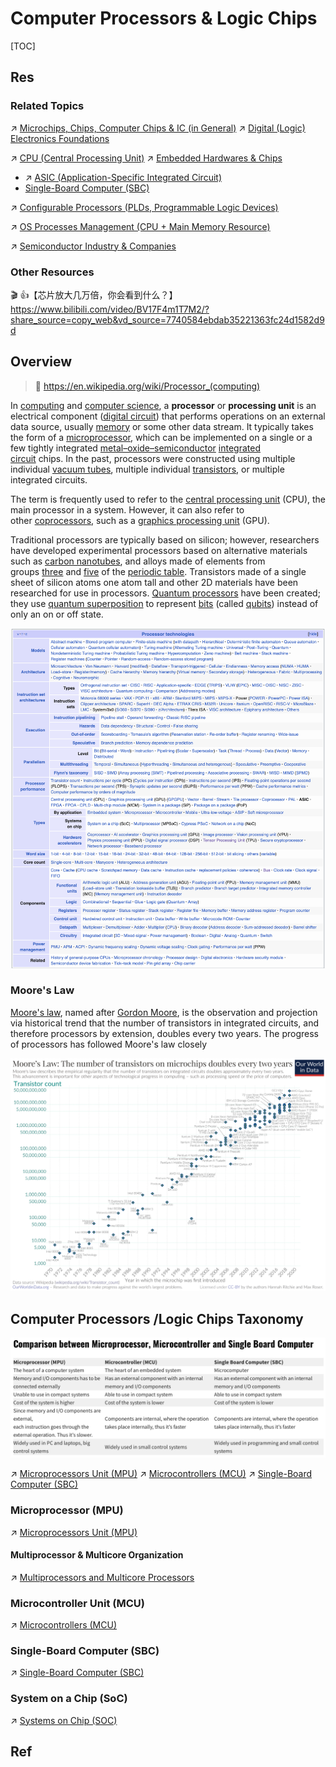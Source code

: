 # Computer Processors & Logic Chips

[TOC]



## Res
### Related Topics
↗ [Microchips, Chips, Computer Chips & IC (in General)](../../📌%20Computer%20Organization%20&%20Architecture%20Basics/Microchips,%20Chips,%20Computer%20Chips%20&%20IC%20(in%20General).md)
↗ [Digital (Logic) Electronics Foundations](../../../⚡️%20Digital%20(Logic)%20Electronics%20Foundations/Digital%20(Logic)%20Electronics%20Foundations.md)

↗ [CPU (Central Processing Unit)](📌%20Microprocessors%20Unit%20(MPU)/CPU%20(Central%20Processing%20Unit)/CPU%20(Central%20Processing%20Unit).md)
↗ [Embedded Hardwares & Chips](../../../../../Embedded%20&%20Internet%20of%20Things/🚟%20Embedded%20Computer%20Systems/Embedded%20Hardwares%20&%20Chips/Embedded%20Hardwares%20&%20Chips.md)
- ↗ [ASIC (Application-Specific Integrated Circuit)](../../../../../Embedded%20&%20Internet%20of%20Things/🚟%20Embedded%20Computer%20Systems/Embedded%20Hardwares%20&%20Chips/📌%20ASIC%20(Application-Specific%20Integrated%20Circuit)/ASIC%20(Application-Specific%20Integrated%20Circuit).md)
- [Single-Board Computer (SBC)](../../../../../Embedded%20&%20Internet%20of%20Things/🚟%20Embedded%20Computer%20Systems/🛌%20Single-Board%20Computer%20(SBC)/Single-Board%20Computer%20(SBC).md)

↗ [Configurable Processors (PLDs, Programmable Logic Devices)](../../../../../Embedded%20&%20Internet%20of%20Things/🚟%20Embedded%20Computer%20Systems/Embedded%20Hardwares%20&%20Chips/Configurable%20Processors%20(PLDs,%20Programmable%20Logic%20Devices)/Configurable%20Processors%20(PLDs,%20Programmable%20Logic%20Devices).md)

↗ [OS Processes Management (CPU + Main Memory Resource)](../../../Operating%20System%20&%20OS%20Kernel%20(Theory%20Part)/OS%20Processes%20Management%20(CPU%20+%20Main%20Memory%20Resource)/OS%20Processes%20Management%20(CPU%20+%20Main%20Memory%20Resource).md)

↗ [Semiconductor Industry & Companies](../../../../Electronics%20&%20Information%20Technologies%20Business%20Fields%20Research/Hardware%20Industry%20&%20Manufacturers/Semiconductor%20Industry%20&%20Companies/Semiconductor%20Industry%20&%20Companies.md)


### Other Resources
🎬 👍【芯片放大几万倍，你会看到什么？】 https://www.bilibili.com/video/BV17F4m1T7M2/?share_source=copy_web&vd_source=7740584ebdab35221363fc24d1582d9d



## Overview
> 🔗 https://en.wikipedia.org/wiki/Processor_(computing)

In [computing](https://en.wikipedia.org/wiki/Computing "Computing") and [computer science](https://en.wikipedia.org/wiki/Computer_science "Computer science"), a **processor** or **processing unit** is an electrical component ([digital circuit](https://en.wikipedia.org/wiki/Circuit_(computer_science) "Circuit (computer science)")) that performs operations on an external data source, usually [memory](https://en.wikipedia.org/wiki/Memory_(computing) "Memory (computing)") or some other data stream. It typically takes the form of a [microprocessor](https://en.wikipedia.org/wiki/Microprocessor "Microprocessor"), which can be implemented on a single or a few tightly integrated [metal–oxide–semiconductor](https://en.wikipedia.org/wiki/Metal%E2%80%93oxide%E2%80%93semiconductor "Metal–oxide–semiconductor") [integrated circuit](https://en.wikipedia.org/wiki/Integrated_circuit "Integrated circuit") chips. In the past, processors were constructed using multiple individual [vacuum tubes](https://en.wikipedia.org/wiki/Vacuum_tube "Vacuum tube"), multiple individual [transistors](https://en.wikipedia.org/wiki/Transistor "Transistor"), or multiple integrated circuits.

The term is frequently used to refer to the [central processing unit](https://en.wikipedia.org/wiki/Central_processing_unit "Central processing unit") (CPU), the main processor in a system. However, it can also refer to other [coprocessors](https://en.wikipedia.org/wiki/Coprocessor "Coprocessor"), such as a [graphics processing unit](https://en.wikipedia.org/wiki/Graphics_processing_unit "Graphics processing unit") (GPU).

Traditional processors are typically based on silicon; however, researchers have developed experimental processors based on alternative materials such as [carbon nanotubes](https://en.wikipedia.org/wiki/Carbon_nanotube), and alloys made of elements from groups [three](https://en.wikipedia.org/wiki/Group_3_element "Group 3 element") and [five](https://en.wikipedia.org/wiki/Group_5_element "Group 5 element") of the [periodic table](https://en.wikipedia.org/wiki/Periodic_table "Periodic table"). Transistors made of a single sheet of silicon atoms one atom tall and other 2D materials have been researched for use in processors. [Quantum processors](https://en.wikipedia.org/wiki/Quantum_processor "Quantum processor") have been created; they use [quantum superposition](https://en.wikipedia.org/wiki/Quantum_superposition "Quantum superposition") to represent [bits](https://en.wikipedia.org/wiki/Bit "Bit") (called [qubits](https://en.wikipedia.org/wiki/Qubit "Qubit")) instead of only an on or off state.

![](../../../../../../Assets/Pics/Screenshot%202024-05-23%20at%202.09.33%20PM.png)


### Moore's Law
[Moore's law](https://en.wikipedia.org/wiki/Moore%27s_law), named after [Gordon Moore](https://en.wikipedia.org/wiki/Gordon_Moore "Gordon Moore"), is the observation and projection via historical trend that the number of transistors in integrated circuits, and therefore processors by extension, doubles every two years. The progress of processors has followed Moore's law closely

![](../../../../../../Assets/Pics/Pasted%20image%2020240523143039.png)



## Computer Processors /Logic Chips Taxonomy

![](../../../../../../Assets/Pics/Screenshot%202023-05-28%20at%209.35.38%20PM.png)

↗ [Microprocessors Unit (MPU)](📌%20Microprocessors%20Unit%20(MPU)/Microprocessors%20Unit%20(MPU).md)
↗ [Microcontrollers (MCU)](../../../../../Embedded%20&%20Internet%20of%20Things/🚟%20Embedded%20Computer%20Systems/Embedded%20Hardwares%20&%20Chips/Standardized%20Processors%20(off-the-shelf)/📌%20Microcontrollers%20(MCU)/Microcontrollers%20(MCU).md)
↗ [Single-Board Computer (SBC)](../../../../../Embedded%20&%20Internet%20of%20Things/🚟%20Embedded%20Computer%20Systems/🛌%20Single-Board%20Computer%20(SBC)/Single-Board%20Computer%20(SBC).md)


### Microprocessor (MPU)
↗ [Microprocessors Unit (MPU)](📌%20Microprocessors%20Unit%20(MPU)/Microprocessors%20Unit%20(MPU).md)
#### Multiprocessor & Multicore Organization
↗ [Multiprocessors and Multicore Processors](Multiprocessors%20and%20Multicore%20Processors/Multiprocessors%20and%20Multicore%20Processors.md)


### Microcontroller Unit (MCU)
↗ [Microcontrollers (MCU)](../../../../../Embedded%20&%20Internet%20of%20Things/🚟%20Embedded%20Computer%20Systems/Embedded%20Hardwares%20&%20Chips/Standardized%20Processors%20(off-the-shelf)/📌%20Microcontrollers%20(MCU)/Microcontrollers%20(MCU).md)


### Single-Board Computer (SBC)
↗ [Single-Board Computer (SBC)](../../../../../Embedded%20&%20Internet%20of%20Things/🚟%20Embedded%20Computer%20Systems/🛌%20Single-Board%20Computer%20(SBC)/Single-Board%20Computer%20(SBC).md)


### System on a Chip (SoC)
↗ [Systems on Chip (SOC)](../../Systems%20on%20Chip%20(SOC).md)



## Ref
[Digital Signal Processor]: https://en.wikipedia.org/wiki/Digital_signal_processor

[All about CPUs: Microprocessor, Microcontroller and Single Board Computer]: https://www.seeedstudio.com/blog/2020/10/27/all-about-cpus-microprocessor-microcontroller-and-single-board-computer/
